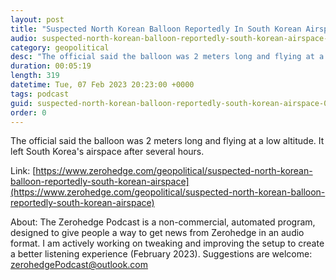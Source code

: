 ```yaml
---
layout: post
title: "Suspected North Korean Balloon Reportedly In South Korean Airspace"
audio: suspected-north-korean-balloon-reportedly-south-korean-airspace-0
category: geopolitical
desc: "The official said the balloon was 2 meters long and flying at a low altitude. It left South Korea's airspace after several hours."
duration: 00:05:19
length: 319
datetime: Tue, 07 Feb 2023 20:23:00 +0000
tags: podcast
guid: suspected-north-korean-balloon-reportedly-south-korean-airspace-0
order: 0
---
```

The official said the balloon was 2 meters long and flying at a low altitude. It left South Korea's airspace after several hours.

Link: [https://www.zerohedge.com/geopolitical/suspected-north-korean-balloon-reportedly-south-korean-airspace](https://www.zerohedge.com/geopolitical/suspected-north-korean-balloon-reportedly-south-korean-airspace)

About: The Zerohedge Podcast is a non-commercial, automated program, designed to give people a way to get news from Zerohedge in an audio format.  I am actively working on tweaking and improving the setup to create a better listening experience (February 2023).  Suggestions are welcome: [zerohedgePodcast@outlook.com](mailto:zerohedgePodcast@outlook.com)